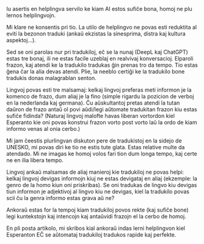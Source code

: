 Iu asertis en helplingva servilo ke kiam AI estos sufiĉe bona, homoj ne plu lernos helplingvojn.

Mi klare ne konsentis pri tio. La utilo de helplingvo ne povas esti reduktita al eviti la bezonon traduki (ankaŭ ekzistas la sinesprima, distra kaj kultura aspektoj...).

Sed se oni parolas nur pri tradukiloj, eĉ se la nunaj (DeepL kaj ChatGPT) estas tre bonaj, ili ne estas facile uzeblaj en realvivaj konversacioj. Elparoli frazon, kaj atendi ke la tradukilo tradukas ĝin prenas tro da tempo. Tio estas ĝena ĉar la alia devas atendi. Plie, la neeblo certiĝi ke la tradukilo bone tradukis donas malagrablan senton.

Lingvoj povas esti tre malsamaj: kelkaj lingvoj preferas meti informon je la komenco de frazo, dum aliaj je la fino (simple rigardu la pozicion de verboj en la nederlanda kaj germana). Ĉu aŭskultantoj pretas atendi la tutan daŭron de frazo antaŭ ol povi aŭdi/legi aŭtomate tradukitan frazon kiu estas sufiĉe fidinda? (Naturaj lingvoj malofte havas liberan vortordon kiel Esperanto kie oni povas konstrui frazon vorto post vorto laŭ la ordo de kiam informo venas al onia cerbo.)

Mi jam ĉeestis plurlingvan diskuton pere de tradukistoj en la sidejo de UNESKO, mi povas diri ke tio ne estis tute glata. Estas relative multe da atendado. Mi ne imagas ke homoj volos fari tion dum longa tempo, kaj certe ne en ilia libera tempo.

Lingvoj ankaŭ malsamas de aliaj manieroj kie tradukiloj ne povas helpi: kelkaj lingvoj devigas informojn kiuj ne estas devigataj en aliaj (ekzemple: la genro de la homo kiun oni priskribas). Se oni tradukas de lingvo kiu devigas tiun informon je adjektivoj al lingvo kiu ne devigas, kiel la tradukilo povas scii ĉu la genra informo estas grava aŭ ne?

Ankoraŭ estas for la tempoj kiam tradukiloj povos rekte (kaj sufiĉe bone) legi kuntekstojn kaj intencojn kaj antaŭvidi frazojn el la cerbo de homoj.

En pli posta artikolo, mi skribos kial ankoraŭ indas lerni helplingvon kiel Esperanton EĈ se aŭtomataj tradukiloj tradukos rapide kaj perfekte.